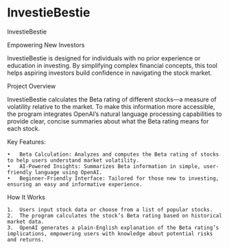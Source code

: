 # InvestieBestie

InvestieBestie

Empowering New Investors

InvestieBestie is designed for individuals with no prior experience or education in investing. By simplifying complex financial concepts, this tool helps aspiring investors build confidence in navigating the stock market.

Project Overview

InvestieBestie calculates the Beta rating of different stocks—a measure of volatility relative to the market. To make this information more accessible, the program integrates OpenAI’s natural language processing capabilities to provide clear, concise summaries about what the Beta rating means for each stock.

Key Features:

	•	Beta Calculation: Analyzes and computes the Beta rating of stocks to help users understand market volatility.
	•	AI-Powered Insights: Summarizes Beta information in simple, user-friendly language using OpenAI.
	•	Beginner-Friendly Interface: Tailored for those new to investing, ensuring an easy and informative experience.

How It Works

	1.	Users input stock data or choose from a list of popular stocks.
	2.	The program calculates the stock’s Beta rating based on historical market data.
	3.	OpenAI generates a plain-English explanation of the Beta rating’s implications, empowering users with knowledge about potential risks and returns.

